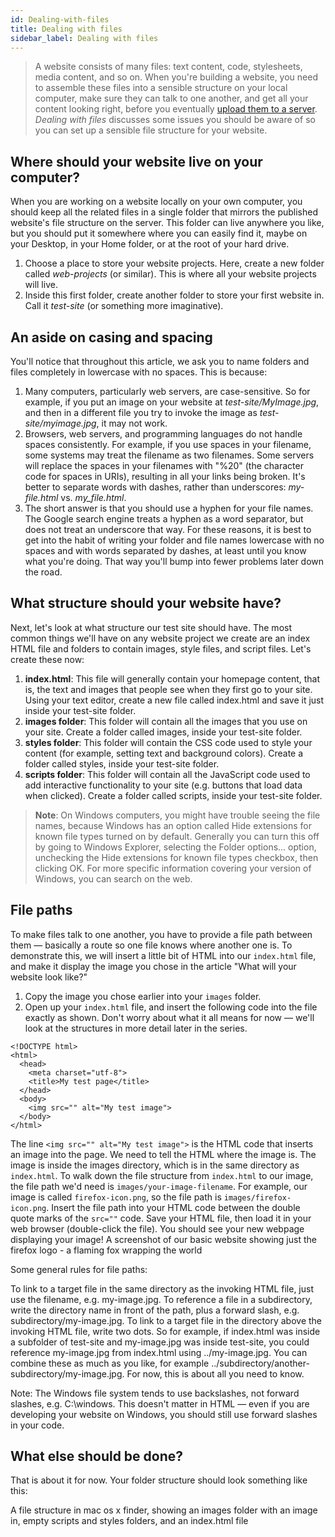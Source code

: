 ```yaml
---
id: Dealing-with-files
title: Dealing with files
sidebar_label: Dealing with files
---
```


> A website consists of many files: text content, code, stylesheets, media content, and so on. When you're building a website, you need to assemble these files into a sensible structure on your local computer, make sure they can talk to one another, and get all your content looking right, before you eventually [upload them to a server](../docs/Publishing-your-website.html). *Dealing with files* discusses some issues you should be aware of so you can set up a sensible file structure for your website.

## Where should your website live on your computer?

When you are working on a website locally on your own computer, you should keep all the related files in a single folder that mirrors the published website's file structure on the server. This folder can live anywhere you like, but you should put it somewhere where you can easily find it, maybe on your Desktop, in your Home folder, or at the root of your hard drive.

1. Choose a place to store your website projects. Here, create a new folder called *web-projects* (or similar). This is where all your website projects will live.
2. Inside this first folder, create another folder to store your first website in. Call it *test-site* (or something more imaginative).

## An aside on casing and spacing

You'll notice that throughout this article, we ask you to name folders and files completely in lowercase with no spaces. This is because:

1. Many computers, particularly web servers, are case-sensitive. So for example, if you put an image on your website at *test-site/MyImage.jpg*, and then in a different file you try to invoke the image as *test-site/myimage.jpg*, it may not work.
2. Browsers, web servers, and programming languages do not handle spaces consistently. For example, if you use spaces in your filename, some systems may treat the filename as two filenames. Some servers will replace the spaces in your filenames with "%20" (the character code for spaces in URIs), resulting in all your links being broken. It's better to separate words with dashes, rather than underscores: *my-file.html* vs. *my_file.html*.
3. The short answer is that you should use a hyphen for your file names. The Google search engine treats a hyphen as a word separator, but does not treat an underscore that way. For these reasons, it is best to get into the habit of writing your folder and file names lowercase with no spaces and with words separated by dashes, at least until you know what you're doing. That way you'll bump into fewer problems later down the road.

## What structure should your website have?

Next, let's look at what structure our test site should have. The most common things we'll have on any website project we create are an index HTML file and folders to contain images, style files, and script files. Let's create these now:

1. **index.html**: This file will generally contain your homepage content, that is, the text and images that people see when they first go to your site. Using your text editor, create a new file called index.html and save it just inside your test-site folder.
2. **images folder**: This folder will contain all the images that you use on your site. Create a folder called images, inside your test-site folder.
3. **styles folder**: This folder will contain the CSS code used to style your content (for example, setting text and background colors). Create a folder called styles, inside your test-site folder.
4. **scripts folder**: This folder will contain all the JavaScript code used to add interactive functionality to your site (e.g. buttons that load data when clicked). Create a folder called scripts, inside your test-site folder.

> **Note**: On Windows computers, you might have trouble seeing the file names, because Windows has an option called Hide extensions for known file types turned on by default. Generally you can turn this off by going to Windows Explorer, selecting the Folder options... option, unchecking the Hide extensions for known file types checkbox, then clicking OK. For more specific information covering your version of Windows, you can search on the web. 

## File paths
To make files talk to one another, you have to provide a file path between them — basically a route so one file knows where another one is. To demonstrate this, we will insert a little bit of HTML into our ```index.html``` file, and make it display the image you chose in the article "What will your website look like?"

1. Copy the image you chose earlier into your ```images``` folder.
2. Open up your ```index.html``` file, and insert the following code into the file exactly as shown. Don't worry about what it all means for now — we'll look at the structures in more detail later in the series.

```
<!DOCTYPE html>
<html>
  <head>
    <meta charset="utf-8">
    <title>My test page</title>
  </head>
  <body>
    <img src="" alt="My test image">
  </body>
</html>
```

The line ```<img src="" alt="My test image">``` is the HTML code that inserts an image into the page. We need to tell the HTML where the image is. The image is inside the images directory, which is in the same directory as ```index.html```. To walk down the file structure from ```index.html``` to our image, the file path we'd need is ```images/your-image-filename```. For example, our image is called ```firefox-icon.png```, so the file path is ```images/firefox-icon.png```.
Insert the file path into your HTML code between the double quote marks of the ```src=""``` code.
Save your HTML file, then load it in your web browser (double-click the file). You should see your new webpage displaying your image! 
A screenshot of our basic website showing just the firefox logo - a flaming fox wrapping the world

Some general rules for file paths:

To link to a target file in the same directory as the invoking HTML file, just use the filename, e.g. my-image.jpg.
To reference a file in a subdirectory, write the directory name in front of the path, plus a forward slash, e.g. subdirectory/my-image.jpg.
To link to a target file in the directory above the invoking HTML file, write two dots. So for example, if index.html was inside a subfolder of test-site and my-image.jpg was inside test-site, you could reference my-image.jpg from index.html using ../my-image.jpg.
You can combine these as much as you like, for example ../subdirectory/another-subdirectory/my-image.jpg.
For now, this is about all you need to know.

Note: The Windows file system tends to use backslashes, not forward slashes, e.g. C:\windows. This doesn't matter in HTML — even if you are developing your website on Windows, you should still use forward slashes in your code.

## What else should be done?

That is about it for now. Your folder structure should look something like this:

A file structure in mac os x finder, showing an images folder with an image in, empty scripts and styles folders, and an index.html file